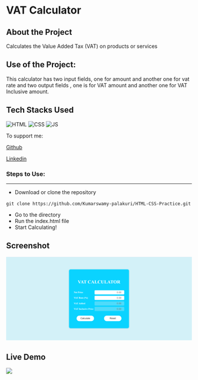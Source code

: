 # VAT Calculator

## About the Project
Calculates the Value Added Tax (VAT) on products or services 

## Use of the Project:

<p>This calculator has two input fields, one for amount and another one for vat rate and two output fields , one is for VAT amount and another one for VAT Inclusive amount.</p>

## Tech Stacks Used


![HTML](https://img.shields.io/badge/html5%20-%23E34F26.svg?&style=for-the-badge&logo=html5&logoColor=white)
![CSS](https://img.shields.io/badge/css3%20-%231572B6.svg?&style=for-the-badge&logo=css3&logoColor=white)
![JS](https://img.shields.io/badge/javascript%20-%23323330.svg?&style=for-the-badge&logo=javascript&logoColor=%23F7DF1E)

To support me:

[Github](https://github.com/Kumarswamy-palakuri)

[Linkedin](https://www.linkedin.com/in/kumara-swamy-palakuri-037001208/)

### Steps to Use:

---

- Download or clone the repository

```
git clone https://github.com/Kumarswamy-palakuri/HTML-CSS-Practice.git
```

- Go to the directory
- Run the index.html file
- Start Calculating!

## Screenshot

<img src="./Screenshots/ss1.png" />

## Live Demo

<img src="./Screenshots/demo.gif" />
